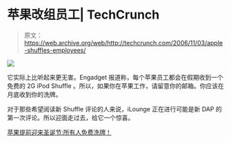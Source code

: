# 苹果改组员工| TechCrunch

> 原文：<https://web.archive.org/web/http://techcrunch.com/2006/11/03/apple-shuffles-employees/>

![](img/f2cf27a61fba379fcda49b1e1f69f14e.png)

它实际上比听起来更无害。Engadget 报道称，每个苹果员工都会在假期收到一个免费的 2G iPod Shuffle 。所以，如果你在苹果工作，请留意你的邮箱。你应该在月底收到你的洗牌。

对于那些希望阅读新 Shuffle 评论的人来说，iLounge 正在进行可能是新 DAP 的第一次评论。所以迎面走过去，给它一个惊喜。

[苹果提前迎来圣诞节:所有人免费洗牌！](https://web.archive.org/web/20160221193856/http://www.engadget.com/2006/11/03/christmas-comes-early-at-apple-free-shuffles-for-all/)